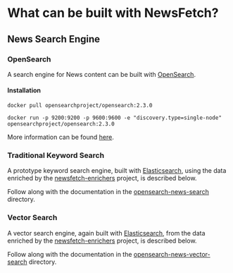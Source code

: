 # What can be built with NewsFetch?

## News Search Engine

### OpenSearch

A search engine for News content can be built with [OpenSearch](https://opensearch.org).

#### Installation

```
docker pull opensearchproject/opensearch:2.3.0

docker run -p 9200:9200 -p 9600:9600 -e "discovery.type=single-node" opensearchproject/opensearch:2.3.0
```

More information can be found [here](https://opensearch.org/downloads.html).

### Traditional Keyword Search

A prototype keyword search engine, built with [Elasticsearch](https://www.elastic.co/),
using the data enriched by the [newsfetch-enrichers](../newsfetch-enrichers) project,
is described below.

Follow along with the documentation in the [opensearch-news-search](./opensearch-news-search) directory.

### Vector Search

A vector search engine, again built with [Elasticsearch](https://www.elastic.co/), 
from the data enriched by the [newsfetch-enrichers](../newsfetch-enrichers) project,
is described below.

Follow along with the documentation in the [opensearch-news-vector-search](./opensearch-news-vector-search) directory.
